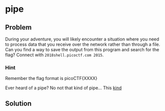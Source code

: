 # pipe

## Problem

During your adventure, you will likely encounter a situation where you need to process data that you receive over the network rather than through a file. Can you find a way to save the output from this program and search for the flag? Connect with `2018shell.picoctf.com 2015`.

### Hint

Remember the flag format is picoCTF{XXXX}

Ever heard of a pipe? No not that kind of pipe... This [kind](http://www.linfo.org/pipes.html)

## Solution